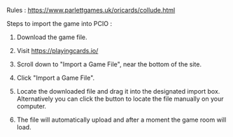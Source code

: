 Rules : 
https://www.parlettgames.uk/oricards/collude.html

Steps to import the game into PCIO :

1) Download the game file.

2) Visit https://playingcards.io/

3) Scroll down to "Import a Game File", near the bottom of the site.

4) Click "Import a Game File".

5) Locate the downloaded file and drag it into the designated import  box. Alternatively you can click the button to locate the file manually on your computer.

6) The file will automatically upload and after a moment the game room will load.